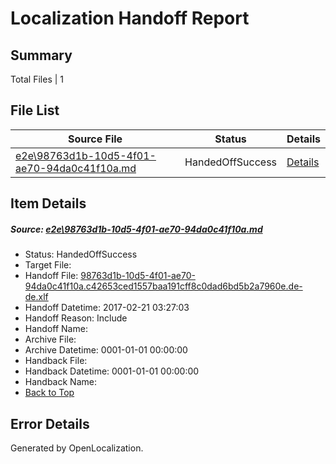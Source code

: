 # <a name='report-top'></a> Localization Handoff Report

## Summary
 Total Files | 1

## File List
 Source File | Status | Details 
 ----------- | ------ | ------- 
 [e2e\98763d1b-10d5-4f01-ae70-94da0c41f10a.md](https://github.com/OpenLocalizationTestOrg/ol-test4/blob/4a19e0012b0357a3f1a7db872b9704657f04edf5/e2e/98763d1b-10d5-4f01-ae70-94da0c41f10a.md) | HandedOffSuccess | [Details](#63f28cc84af9014967befd901d97d1778d5bd05b4)

## Item Details
##### <a name='63f28cc84af9014967befd901d97d1778d5bd05b4'></a> Source: [e2e\98763d1b-10d5-4f01-ae70-94da0c41f10a.md](https://github.com/OpenLocalizationTestOrg/ol-test4/blob/4a19e0012b0357a3f1a7db872b9704657f04edf5/e2e/98763d1b-10d5-4f01-ae70-94da0c41f10a.md)
* Status: HandedOffSuccess
* Target File: 
* Handoff File: [98763d1b-10d5-4f01-ae70-94da0c41f10a.c42653ced1557baa191cff8c0dad6bd5b2a7960e.de-de.xlf](https://github.com/OpenLocalizationTestOrg/ol-test4-handoff/blob/a5ca84f16eceb91dde835219a8ce8ab99a5f92b1/ol-handoff/OpenLocalizationTestOrg/ol-test4-dede/xinjiang/ht/98763d1b-10d5-4f01-ae70-94da0c41f10a.c42653ced1557baa191cff8c0dad6bd5b2a7960e.de-de.xlf)
* Handoff Datetime: 2017-02-21 03:27:03
* Handoff Reason: Include
* Handoff Name: 
* Archive File: 
* Archive Datetime: 0001-01-01 00:00:00
* Handback File: 
* Handback Datetime: 0001-01-01 00:00:00
* Handback Name: 
* [Back to Top](#report-top)


## Error Details

Generated by OpenLocalization.
